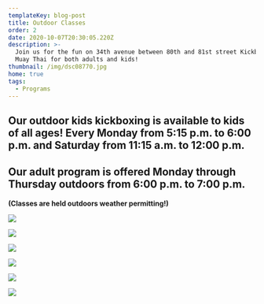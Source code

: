 ```yaml
---
templateKey: blog-post
title: Outdoor Classes
order: 2
date: 2020-10-07T20:30:05.220Z
description: >-
  Join us for the fun on 34th avenue between 80th and 81st street Kickboxing and
  Muay Thai for both adults and kids! 
thumbnail: /img/dsc08770.jpg
home: true
tags:
  - Programs
---
```

## Our outdoor kids kickboxing is available to kids of all ages! Every Monday from 5:15 p.m. to 6:00 p.m. and Saturday from 11:15 a.m. to 12:00 p.m. 

## Our adult program is offered Monday through Thursday outdoors from 6:00 p.m. to 7:00 p.m. 

**(Classes are held outdoors weather permitting!)** 

![](/img/img_5802.jpg)

![](/img/dsc08761.jpg)

![](/img/img_5804.jpg)

![](/img/dsc08199.jpg)

![](/img/dsc08676.jpg)

![](/img/dsc08591.jpg)
